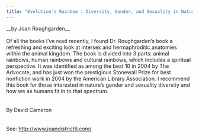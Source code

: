 ```yaml
---
title: "Evolution's Rainbow : Diversity, Gender, and Sexuality in Nature and People"
---
```


\_\_by Joan Roughgarden\_\_<br><br>Of all the books I&#8217;ve read recently, I found Dr. Roughgarden&#8217;s book a refreshing and exciting look at intersex and hermaphroditic anatomies within the animal kingdom. The book is divided into 3 parts: animal rainbows, human rainbows and cultural rainbows, which includes a spiritual perspective. It was identified as among the best 10 in 2004 by The Advocate, and has just won the prestigious Stonewall Prize for best nonfiction work in 2004 by the American Library Association. I recommend this book for those interested in nature&#8217;s gender and sexuality diversity and how we as humans fit in to that spectrum.<br><br><br>By David Cameron<br><br><br>See: <http://www.joandistrict6.com/>